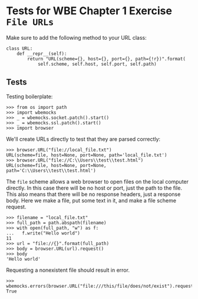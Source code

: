 Tests for WBE Chapter 1 Exercise `File URLs`
============================================

Make sure to add the following method to your URL class:

```
class URL:
    def __repr__(self):
        return "URL(scheme={}, host={}, port={}, path={!r})".format(
            self.scheme, self.host, self.port, self.path)
```

Tests
-----

Testing boilerplate:

    >>> from os import path
    >>> import wbemocks
    >>> _ = wbemocks.socket.patch().start()
    >>> _ = wbemocks.ssl.patch().start()
    >>> import browser

We'll create URLs directly to test that they are parsed correctly:

    >>> browser.URL("file://local_file.txt")
    URL(scheme=file, host=None, port=None, path='local_file.txt')
    >>> browser.URL("file://C:\\Users\\test\\test.html")
    URL(scheme=file, host=None, port=None, path='C:\\Users\\test\\test.html')

The `file` scheme allows a web browser to open files on the local computer 
  directly.
In this case there will be no host or port, just the path to the file.
This also means that there will be no response headers, just a response body.
Here we make a file, put some text in it, and make a file scheme request.

    >>> filename = "local_file.txt"
    >>> full_path = path.abspath(filename)
    >>> with open(full_path, "w") as f:
    ...   f.write("Hello world")
    11
    >>> url = "file://{}".format(full_path)
    >>> body = browser.URL(url).request()
    >>> body
    'Hello world'
    
Requesting a nonexistent file should result in error.

    >>> wbemocks.errors(browser.URL("file:///this/file/does/not/exist").request)
    True
